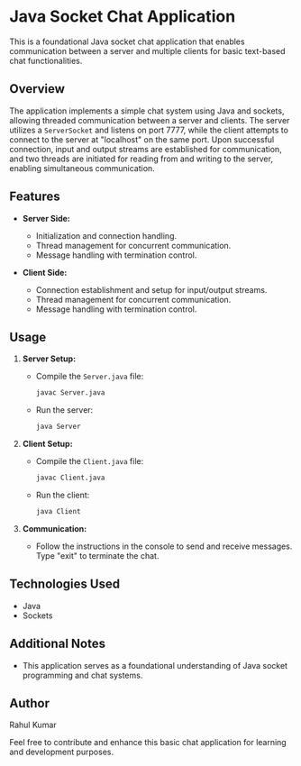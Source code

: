  # Java Socket Chat Application

This is a foundational Java socket chat application that enables communication between a server and multiple clients for basic text-based chat functionalities.

## Overview

The application implements a simple chat system using Java and sockets, allowing threaded communication between a server and clients. The server utilizes a `ServerSocket` and listens on port 7777, while the client attempts to connect to the server at "localhost" on the same port. Upon successful connection, input and output streams are established for communication, and two threads are initiated for reading from and writing to the server, enabling simultaneous communication.

## Features

- **Server Side:**
   - Initialization and connection handling.
   - Thread management for concurrent communication.
   - Message handling with termination control.

- **Client Side:**
   - Connection establishment and setup for input/output streams.
   - Thread management for concurrent communication.
   - Message handling with termination control.

## Usage

1. **Server Setup:**
   - Compile the `Server.java` file:
     ```bash
     javac Server.java
     ```
   - Run the server:
     ```bash
     java Server
     ```

2. **Client Setup:**
   - Compile the `Client.java` file:
     ```bash
     javac Client.java
     ```
   - Run the client:
     ```bash
     java Client
     ```

3. **Communication:**
   - Follow the instructions in the console to send and receive messages. Type "exit" to terminate the chat.

## Technologies Used

- Java
- Sockets

## Additional Notes

- This application serves as a foundational understanding of Java socket programming and chat systems.

## Author

Rahul Kumar

Feel free to contribute and enhance this basic chat application for learning and development purposes.  

